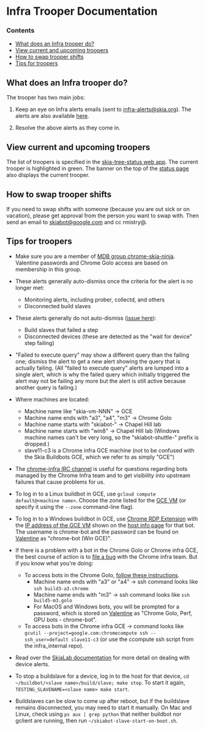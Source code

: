 Infra Trooper Documentation
===========================

### Contents ###

*   [What does an Infra trooper do?](#what_is_a_trooper)
*   [View current and upcoming troopers](#view_current_upcoming_troopers)
*   [How to swap trooper shifts](#how_to_swap)
*   [Tips for troopers](#tips)


<a name="what_is_a_trooper"></a>
What does an Infra trooper do?
------------------------------

The trooper has two main jobs:

1) Keep an eye on Infra alerts emails (sent to infra-alerts@skia.org). The alerts are also available [here](https://alerts.skia.org/infra).

2) Resolve the above alerts as they come in.

<a name="view_current_upcoming_troopers"></a>
View current and upcoming troopers
----------------------------------

The list of troopers is specified in the [skia-tree-status web app](http://skia-tree-status.appspot.com/trooper). The current trooper is highlighted in green.
The banner on the top of the [status page](https://status.skia.org) also displays the current trooper.


<a name="how_to_swap"></a>
How to swap trooper shifts
--------------------------

If you need to swap shifts with someone (because you are out sick or on vacation), please get approval from the person you want to swap with. Then send an email to skiabot@google.com and cc rmistry@.


<a name="tips"></a>
Tips for troopers
-----------------

- Make sure you are a member of
  [MDB group chrome-skia-ninja](https://ganpati.corp.google.com/#Group_Info?name=chrome-skia-ninja@prod.google.com).
  Valentine passwords and Chrome Golo access are based on membership in this
  group.

- These alerts generally auto-dismiss once the criteria for the alert is no
  longer met:
  - Monitoring alerts, including prober, collectd, and others
  - Disconnected build slaves

- These alerts generally do not auto-dismiss ([issue here](https://code.google.com/p/skia/issues/detail?id=4292)):
  - Build slaves that failed a step
  - Disconnected devices (these are detected as the "wait for device" step failing)

- "Failed to execute query" may show a different query than the failing one;
  dismiss the alert to get a new alert showing the query that is actually
  failing. (All "failed to execute query" alerts are lumped into a single alert,
  which is why the failed query which initially triggered the alert may not be
  failing any more but the alert is still active because another query is
  failing.)

- Where machines are located:
  - Machine name like "skia-vm-NNN" -> GCE
  - Machine name ends with "a3", "a4", "m3" -> Chrome Golo
  - Machine name starts with "skiabot-" -> Chapel Hill lab
  - Machine name starts with "win8" -> Chapel Hill lab (Windows machine
    names can't be very long, so the "skiabot-shuttle-" prefix is dropped.)
  - slave11-c3 is a Chrome infra GCE machine (not to be confused with the Skia
    Buildbots GCE, which we refer to as simply "GCE")

- The [chrome-infra IRC channel](https://comlink.googleplex.com/chrome-infra) is
  useful for questions regarding bots managed by the Chrome Infra team and to
  get visibility into upstream failures that cause problems for us.

- To log in to a Linux buildbot in GCE, use `gcloud compute default@<machine
  name>`. Choose the zone listed for the
  [GCE VM](https://pantheon.corp.google.com/project/31977622648/compute/instances)
  (or specify it using the `--zone` command-line flag).

- To log in to a Windows buildbot in GCE, use
  [Chrome RDP Extension](https://chrome.google.com/webstore/detail/chrome-rdp/cbkkbcmdlboombapidmoeolnmdacpkch?hl=en-US)
  with the
  [IP address of the GCE VM](https://pantheon.corp.google.com/project/31977622648/compute/instances)
  shown on the [host info page](https://status.skia.org/hosts) for that bot. The
  username is chrome-bot and the password can be found on
  [Valentine](https://valentine.corp.google.com/) as "chrome-bot (Win GCE)".

- If there is a problem with a bot in the Chrome Golo or Chrome infra GCE, the
  best course of action is to
  [file a bug](https://code.google.com/p/chromium/issues/entry?template=Build%20Infrastructure)
  with the Chrome infra team. But if you know what you're doing:
  - To access bots in the Chrome Golo,
    [follow these instructions](https://chrome-internal.googlesource.com/infra/infra_internal/+/master/doc/ssh.md).
    - Machine name ends with "a3" or "a4" -> ssh command looks like `ssh
      build3-a3.chrome`
    - Machine name ends with "m3" -> ssh command looks like `ssh build5-m3.golo`
    - For MacOS and Windows bots, you will be prompted for a password, which is
      stored on [Valentine](https://valentine.corp.google.com/) as "Chrome Golo,
      Perf, GPU bots - chrome-bot".
  - To access bots in the Chrome infra GCE -> command looks like `gcutil
    --project=google.com:chromecompute ssh --ssh_user=default slave11-c3` (or
    use the ccompute ssh script from the infra_internal repo).

- Read over the [SkiaLab documentation](../testing/skialab) for more detail on
  dealing with device alerts.

- To stop a buildslave for a device, log in to the host for that device, `cd
  ~/buildbot/<slave name>/build/slave; make stop`. To start it again,
  `TESTING_SLAVENAME=<slave name> make start`.

- Buildslaves can be slow to come up after reboot, but if the buildslave remains
  disconnected, you may need to start it manually. On Mac and Linux, check using
  `ps aux | grep python` that neither buildbot nor gclient are running, then run
  `~/skiabot-slave-start-on-boot.sh`.
